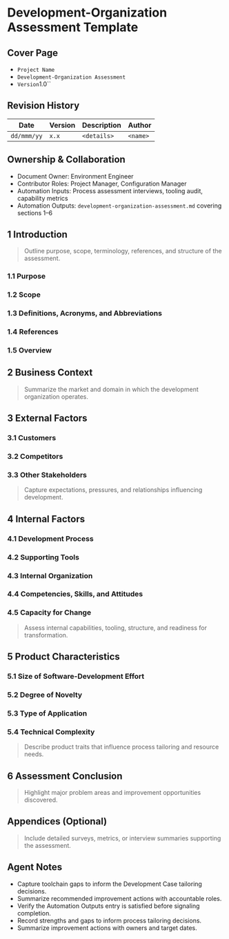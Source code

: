 # Development-Organization Assessment Template

## Cover Page

- ``Project Name``
- `Development-Organization Assessment`
- `Version`1.0``

## Revision History

| Date | Version | Description | Author |
| --- | --- | --- | --- |
| ``dd/mmm/yy``|``x.x``|`<details>`|`<name>` |

## Ownership & Collaboration

- Document Owner: Environment Engineer
- Contributor Roles: Project Manager, Configuration Manager
- Automation Inputs: Process assessment interviews, tooling audit, capability metrics
- Automation Outputs: `development-organization-assessment.md` covering sections 1–6

## 1 Introduction

> Outline purpose, scope, terminology, references, and structure of the assessment.

### 1.1 Purpose

### 1.2 Scope

### 1.3 Definitions, Acronyms, and Abbreviations

### 1.4 References

### 1.5 Overview

## 2 Business Context

> Summarize the market and domain in which the development organization operates.

## 3 External Factors

### 3.1 Customers

### 3.2 Competitors

### 3.3 Other Stakeholders

> Capture expectations, pressures, and relationships influencing development.

## 4 Internal Factors

### 4.1 Development Process

### 4.2 Supporting Tools

### 4.3 Internal Organization

### 4.4 Competencies, Skills, and Attitudes

### 4.5 Capacity for Change

> Assess internal capabilities, tooling, structure, and readiness for transformation.

## 5 Product Characteristics

### 5.1 Size of Software-Development Effort

### 5.2 Degree of Novelty

### 5.3 Type of Application

### 5.4 Technical Complexity

> Describe product traits that influence process tailoring and resource needs.

## 6 Assessment Conclusion

> Highlight major problem areas and improvement opportunities discovered.

## Appendices (Optional)

> Include detailed surveys, metrics, or interview summaries supporting the assessment.

## Agent Notes

- Capture toolchain gaps to inform the Development Case tailoring decisions.
- Summarize recommended improvement actions with accountable roles.
- Verify the Automation Outputs entry is satisfied before signaling completion.
- Record strengths and gaps to inform process tailoring decisions.
- Summarize improvement actions with owners and target dates.
